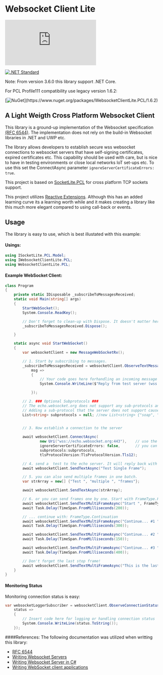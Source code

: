 # Websocket Client Lite 
[![NuGet Badge](https://buildstats.info/nuget/WebsocketClientLite.PCL)](https://www.nuget.org/packages/WebsocketClientLite.PCL)

[![.NET Standard](http://img.shields.io/badge/.NET_Standard-v1.2-green.svg)](https://docs.microsoft.com/da-dk/dotnet/articles/standard/library)

Note: From version 3.6.0 this library support .NET Core.

For PCL Profile111 compatibility use legacy version 1.6.2:

[![NuGet](https://img.shields.io/badge/nuget-1.6.2_(Profile_111)-yellow.svg)](https://www.nuget.org/packages/WebsocketClientLite.PCL/1.6.2)

## A Light Weigth Cross Platform Websocket Client 

This library is a ground-up implementation of the Websocket specification [(RFC 6544)](https://tools.ietf.org/html/rfc6455). The implementation does not rely on the build-in Websocket libraries in .NET and UWP etc. 

The library allows developers to establish secure wss websocket connections to websocket servers that have self-signing certificates, expired certificates etc. This capability should be used with care, but is nice to have in testing environments or close local networks IoT set-ups etc. To use this set the ConnectAsync parameter `ignoreServerCertificateErrors: true`.

This project is based on [SocketLite.PCL](https://github.com/1iveowl/SocketLite.PCL) for cross platform TCP sockets support. 

This project utilizes [Reactive Extensions](http://reactivex.io/). Although this has an added learning curve its a learning worth while and it makes creating a library like this much more elegant compared to using call-back or events. 

## Usage
The library is easy to use, which is best illustated with this example:

#### Usings:
```csharp
using ISocketLite.PCL.Model;
using IWebsocketClientLite.PCL;
using WebsocketClientLite.PCL;
```

#### Example WebSocket Client:
```csharp
class Program
{
    private static IDisposable _subscribeToMessagesReceived; 
    static void Main(string[] args)
    {
        StartWebSocket();
        System.Console.ReadKey();

		// Don't forget to clean-up with Dispose. It doesn't matter here, but it will in your code.
        _subscribeToMessagesReceived.Dispose();

    }

    static async void StartWebSocket()
    {
        var websocketClient = new MessageWebSocketRx();

		// 1. Start by subscribing to messages. 
        _subscribeToMessagesReceived = websocketClient.ObserveTextMessagesReceived.Subscribe(
            msg =>
            {
				// Your code goes here forhandling an incoming message
                System.Console.WriteLine($"Reply from test server (wss://echo.websocket.org): {msg}");

            });

		// 2. ### Optional Subprotocols ###
        // The echo.websocket.org does not support any sub-protocols and hence this test does not add any.
        // Adding a sub-protocol that the server does not support causes the client to close down the connection.
        List<string> subprotocols = null; //new List<string> {"soap", "json"};
        

	    // 3. Now establish a connection to the server

		await websocketClient.ConnectAsync(
                new Uri("wss://echo.websocket.org:443"),	// use the publicly available test server: http://www.websocket.org/echo.html
                ignoreServerCertificateErrors: false,		// you can ignore server certificate errors. Good for test, but be careful! 
                subprotocols:subprotocols,	
                tlsProtocolVersion:TlsProtocolVersion.Tls12);

		// 4. send a  test to the echo server. It will reply back with what you send. 
        await websocketClient.SendTextAsync("Test Single Frame");

		// 5. you can also send multiple frames in one batch.
        var strArray = new[] {"Test ", "multiple ", "frames"};

        await websocketClient.SendTextAsync(strArray);

		// 6. or you can send frames one by one. Start with FrameType.FirstOfMultipleFrames
        await websocketClient.SendTextMultiFrameAsync("Start ", FrameType.FirstOfMultipleFrames);
        await Task.Delay(TimeSpan.FromMilliseconds(200));

		// ... continue with: FrameType.Continuation
        await websocketClient.SendTextMultiFrameAsync("Continue... #1 ", FrameType.Continuation);
        await Task.Delay(TimeSpan.FromMilliseconds(300));

        await websocketClient.SendTextMultiFrameAsync("Continue... #2 ", FrameType.Continuation);
        await Task.Delay(TimeSpan.FromMilliseconds(150));

        await websocketClient.SendTextMultiFrameAsync("Continue... #3 ", FrameType.Continuation);
        await Task.Delay(TimeSpan.FromMilliseconds(400));

		// Don't forget the last stop frame!
        await websocketClient.SendTextMultiFrameAsync("This is the last Stop Frame.", FrameType.LastInMultipleFrames);
    }
}
```

#### Monitoring Status
Monitoring connection status is easy: 
```csharp
var websocketLoggerSubscriber = websocketClient.ObserveConnectionStatus.Subscribe(
    status =>
    {
        // Insert code here for logging or handling connection status
        System.Console.WriteLine(status.ToString());
    });
```

####References:
The following documentation was utilized when writting this library:

 - [RFC 6544](https://tools.ietf.org/html/rfc6455)
 - [Writing Websocket Servers](https://developer.mozilla.org/en-US/docs/Web/API/WebSockets_API/Writing_WebSocket_servers)
 - [Writing Websocket Server in C#](https://developer.mozilla.org/en-US/docs/Web/API/WebSockets_API/Writing_WebSocket_server)
 - [Writing WebSocket client applications](https://developer.mozilla.org/en-US/docs/Web/API/WebSockets_API/Writing_WebSocket_client_applications)
